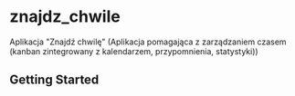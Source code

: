 # znajdz_chwile

Aplikacja "Znajdź chwilę" (Aplikacja pomagająca z zarządzaniem czasem (kanban zintegrowany z kalendarzem, przypomnienia, statystyki))

## Getting Started
